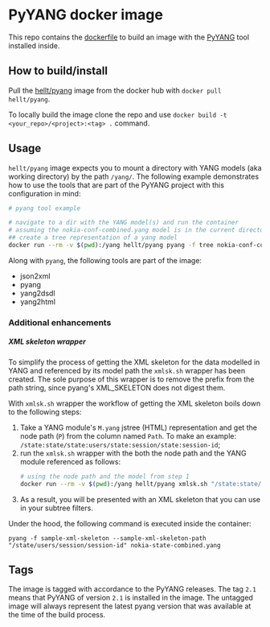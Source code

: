 # PyYANG docker image
This repo contains the [dockerfile](Dockerfile) to build an image with the [PyYANG](https://github.com/mbj4668/pyang) tool installed inside.

## How to build/install
Pull the [hellt/pyang](https://hub.docker.com/repository/docker/hellt/pyang) image from the docker hub with `docker pull hellt/pyang`.

To locally build the image clone the repo and use `docker build -t <your_repo>/<project>:<tag> .` command.

## Usage
`hellt/pyang` image expects you to mount a directory with YANG models (aka working directory) by the path `/yang/`. The following example demonstrates how to use the tools that are part of the PyYANG project with this configuration in mind:

```bash
# pyang tool example

# navigate to a dir with the YANG model(s) and run the container
# assuming the nokia-conf-combined.yang model is in the current directory
## create a tree representation of a yang model
docker run --rm -v $(pwd):/yang hellt/pyang pyang -f tree nokia-conf-combined.yang
```
Along with `pyang`, the following tools are part of the image:

- json2xml
- pyang
- yang2dsdl
- yang2html

### Additional enhancements
##### XML skeleton wrapper
To simplify the process of getting the XML skeleton for the data modelled in YANG and referenced by its model path the `xmlsk.sh` wrapper has been created. The sole purpose of this wrapper is to remove the prefix from the path string, since pyang's XML_SKELETON does not digest them.

With `xmlsk.sh` wrapper the workflow of getting the XML skeleton boils down to the following steps:

1. Take a YANG module's `M.yang` jstree (HTML) representation and get the node path (`P`) from the column named `Path`. To make an example: `/state:state/state:users/state:session/state:session-id`;
2. run the `xmlsk.sh` wrapper with the both the node path and the YANG module referenced as follows:
    ```bash
    # using the node path and the model from step 1
    docker run --rm -v $(pwd):/yang hellt/pyang xmlsk.sh "/state:state/state:users/state:session/state:session-id" nokia-state-combined.yang
    ```
3. As a result, you will be presented with an XML skeleton that you can use in your subtree filters.

Under the hood, the following command is executed inside the container:
```
pyang -f sample-xml-skeleton --sample-xml-skeleton-path "/state/users/session/session-id" nokia-state-combined.yang
```

## Tags
The image is tagged with accordance to the PyYANG releases. The tag `2.1` means that PyYANG of version `2.1` is installed in the image. The untagged image will always represent the latest pyang version that was available at the time of the build process.

